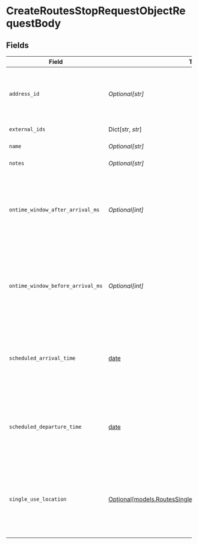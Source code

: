 # CreateRoutesStopRequestObjectRequestBody


## Fields

| Field                                                                                                                                                  | Type                                                                                                                                                   | Required                                                                                                                                               | Description                                                                                                                                            | Example                                                                                                                                                |
| ------------------------------------------------------------------------------------------------------------------------------------------------------ | ------------------------------------------------------------------------------------------------------------------------------------------------------ | ------------------------------------------------------------------------------------------------------------------------------------------------------ | ------------------------------------------------------------------------------------------------------------------------------------------------------ | ------------------------------------------------------------------------------------------------------------------------------------------------------ |
| `address_id`                                                                                                                                           | *Optional[str]*                                                                                                                                        | :heavy_minus_sign:                                                                                                                                     | ID of the address. An address [externalId](https://developers.samsara.com/docs/external-ids#using-external-ids) can also be used interchangeably here. | 45934                                                                                                                                                  |
| `external_ids`                                                                                                                                         | Dict[str, *str*]                                                                                                                                       | :heavy_minus_sign:                                                                                                                                     | A map of external ids                                                                                                                                  |                                                                                                                                                        |
| `name`                                                                                                                                                 | *Optional[str]*                                                                                                                                        | :heavy_minus_sign:                                                                                                                                     | Name of the stop                                                                                                                                       | Stop #1                                                                                                                                                |
| `notes`                                                                                                                                                | *Optional[str]*                                                                                                                                        | :heavy_minus_sign:                                                                                                                                     | Notes for the stop                                                                                                                                     | These are my notes                                                                                                                                     |
| `ontime_window_after_arrival_ms`                                                                                                                       | *Optional[int]*                                                                                                                                        | :heavy_minus_sign:                                                                                                                                     | Specifies the time window (in milliseconds) after a stop's scheduled arrival time during which the stop is considered 'on-time'.                       | 300000                                                                                                                                                 |
| `ontime_window_before_arrival_ms`                                                                                                                      | *Optional[int]*                                                                                                                                        | :heavy_minus_sign:                                                                                                                                     | Specifies the time window (in milliseconds) before a stop's scheduled arrival time during which the stop is considered 'on-time'.                      | 300000                                                                                                                                                 |
| `scheduled_arrival_time`                                                                                                                               | [date](https://docs.python.org/3/library/datetime.html#date-objects)                                                                                   | :heavy_minus_sign:                                                                                                                                     | This is a required field for all stops EXCEPT the start and end, based on route start and stop settings selected.                                      | 2019-06-13T19:08:25Z                                                                                                                                   |
| `scheduled_departure_time`                                                                                                                             | [date](https://docs.python.org/3/library/datetime.html#date-objects)                                                                                   | :heavy_minus_sign:                                                                                                                                     | This is a required field for all stops EXCEPT the start and end, based on route start and stop settings selected.                                      | 2019-06-13T19:08:25Z                                                                                                                                   |
| `single_use_location`                                                                                                                                  | [Optional[models.RoutesSingleUseAddressObjectRequestBody]](../models/routessingleuseaddressobjectrequestbody.md)                                       | :heavy_minus_sign:                                                                                                                                     | This field is used to indicate stops along the route for which an address has not been persisted. This field is mutually exclusive with addressId.     |                                                                                                                                                        |
